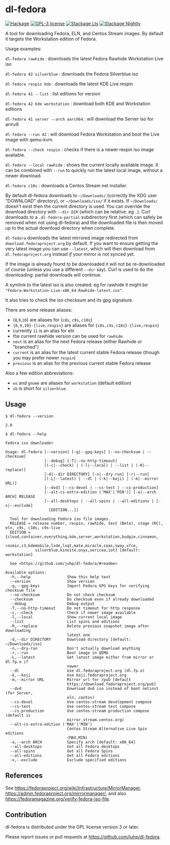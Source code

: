 # dl-fedora

[![Hackage](https://img.shields.io/hackage/v/dl-fedora.svg)](https://hackage.haskell.org/package/dl-fedora)
[![GPL-3 license](https://img.shields.io/badge/license-GPL--3-blue.svg)](LICENSE)
[![Stackage Lts](http://stackage.org/package/dl-fedora/badge/lts)](http://stackage.org/lts/package/dl-fedora)
[![Stackage Nightly](http://stackage.org/package/dl-fedora/badge/nightly)](http://stackage.org/nightly/package/dl-fedora)

A tool for downloading Fedora, ELN, and Centos Stream images.
By default it targets the Workstation edition of Fedora.

Usage examples:

`dl-fedora rawhide` : downloads the latest Fedora Rawhide Workstation Live iso

`dl-fedora 42 silverblue` : downloads the Fedora Silverblue iso

`dl-fedora respin kde` : downloads the latest KDE Live respin

`dl-fedora 41 --list` : list editions for version

`dl-fedora 42 kde workstation` : download both KDE and Workstation editions

`dl-fedora 41 server --arch aarch64` : will download the Server iso for armv8

`dl-fedora --run 42` : will download Fedora Workstation and boot the Live image with qemu-kvm.

`dl-fedora --check respin` : checks if there is a newer respin iso image
available.

`dl-fedora --local rawhide` : shows the current locally available image.
It can be combined with `--run` to quickly run the latest local image,
without a newer download.

`dl-fedora c10s` : downloads a Centos Stream net installer.

By default dl-fedora downloads to `~/Downloads/`
(correctly the XDG user "DOWNLOAD" directory), or `~/Downloads/iso/` if it exists.
If `~/Downloads/` doesn't exist then the current directory is used.
You can override the download directory with `--dir DIR` (which can be relative: eg `.`).
Curl downloads to a `.dl-fedora-partial` subdirectory first (which can safely be removed when not using dl-fedora)
and the downloaded file is then moved up to the actual download directory when complete.

`dl-fedora` downloads the latest mirrored image redirected from
`download.fedoraproject.org` by default.
If you want to ensure getting the very latest image you can use `--latest`,
which will then download from `dl.fedoraproject.org` instead
_if_ your mirror is not synced yet.

If the image is already found to be downloaded
it will not be re-downloaded of course (unless you use a different `--dir` say).
Curl is used to do the downloading: partial downloads will continue.

A symlink to the latest iso is also created:
eg for rawhide it might be `"Fedora-Workstation-Live-x86_64-Rawhide-latest.iso"`.

It also tries to check the iso checksum and its gpg signature.

There are some release aliases:
- {`8`,`9`,`10`} are aliases for {`c8s`, `c9s`, `c10s`}
- `{8,9,10}-{live,respin}` are aliases for `{c8s,c9s,c10s}-{live,respin}`
- currently `11` is an alias for eln
- the current rawhide version can be used for `rawhide`
- `next` is an alias for the next Fedora release (either Rawhide or "branched")
- `current` is an alias for the latest current stable Fedora release (though you may prefer newer `respin`)
- `previous` is an alias for the previous current stable Fedora release

Also a few edition abbreviations:
- `ws` and `gnome` are aliases for `workstation` (default edition)
- `sb` is short for `silverblue`.

## Usage
`$ dl-fedora --version`

```
2.0
```
`$ dl-fedora --help`

```
Fedora iso downloader

Usage: dl-fedora [--version] [-g|--gpg-keys] [--no-checksum | --checksum]
                 [--debug] [-T|--no-http-timeout]
                 [(-c|--check) | (-l|--local) | --list | (-R|--replace)]
                 [-d|--dir DIRECTORY] [-n|--dry-run] [-r|--run]
                 [(-L|--latest) | --dl | (-k|--koji) | (-m|--mirror URL)]
                 [--dvd] [--cs-devel | --cs-test | --cs-production]
                 [--alt-cs-extra-edition ('MAX'|'MIN')] [-a|--arch ARCH] RELEASE
                 [--all-desktops | --all-spins | --all-editions | [-x|--exclude]
                   [EDITION...]]

  Tool for downloading Fedora iso file images.
  RELEASE = release number, respin, rawhide, test (Beta), stage (RC), eln, c9s, c10s, c9s-live
  EDITION = {cloud,container,everything,kde,server,workstation,budgie,cinnamon,
             cosmic,i3,kdemobile,lxde,lxqt,mate,miracle,soas,sway,xfce,
             silverblue,kinoite,onyx,sericea,iot} [default: workstation]

  See <https://github.com/juhp/dl-fedora/#readme>

Available options:
  -h,--help                Show this help text
  --version                Show version
  -g,--gpg-keys            Import Fedora GPG keys for verifying checksum file
  --no-checksum            Do not check checksum
  --checksum               Do checksum even if already downloaded
  --debug                  Debug output
  -T,--no-http-timeout     Do not timeout for http response
  -c,--check               Check if newer image available
  -l,--local               Show current local image
  --list                   List spins and editions
  -R,--replace             Delete previous snapshot image after downloading
                           latest one
  -d,--dir DIRECTORY       Download directory [default: ~/Downloads/iso]
  -n,--dry-run             Don't actually download anything
  -r,--run                 Boot image in QEMU
  -L,--latest              Get latest image either from mirror or dl.fp.o if
                           newer
  --dl                     Use dl.fedoraproject.org (dl.fp.o)
  -k,--koji                Use koji.fedoraproject.org
  -m,--mirror URL          Mirror url for /pub [default
                           https://download.fedoraproject.org/pub]
  --dvd                    Download dvd iso instead of boot netinst (for Server,
                           eln, centos)
  --cs-devel               Use centos-stream development compose
  --cs-test                Use centos-stream test compose
  --cs-production          Use centos-stream production compose (default is
                           mirror.stream.centos.org)
  --alt-cs-extra-edition ('MAX'|'MIN')
                           Centos Stream Alternative Live Spin editions
                           (MAX,MIN)
  -a,--arch ARCH           Specify arch [default: x86_64]
  --all-desktops           Get all Fedora desktops
  --all-spins              Get all Fedora Spins
  --all-editions           Get all Fedora editions
  -x,--exclude             Exclude specified editions
```

## References
See <https://fedoraproject.org/wiki/Infrastructure/MirrorManager>,
<https://admin.fedoraproject.org/mirrormanager/>,
and also <https://fedoramagazine.org/verify-fedora-iso-file>.

## Contribution
dl-fedora is distributed under the GPL license version 3 or later.

Please report issues or pull requests at <https://github.com/juhp/dl-fedora>.
